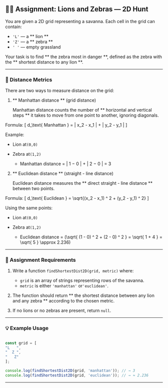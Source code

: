 ## 🦁🦓 Assignment: Lions and Zebras — 2D Hunt

You are given a 2D grid representing a savanna.
Each cell in the grid can contain:

* `'L'` — a ** lion **
* `'Z'` — a ** zebra **
* `' '` — empty grassland

Your task is to find ** the zebra most in danger **, defined as the zebra with the ** shortest distance to any lion **.

---

### 📏 Distance Metrics

There are two ways to measure distance on the grid:

1. ** Manhattan distance ** (grid distance)

   Manhattan distance counts the number of ** horizontal and vertical steps ** it takes to move from one point to another, ignoring diagonals.

  Formula:  [ d_\text{ Manhattan } = | x_2 - x_1 | + | y_2 - y_1 | ]

Example:
   * Lion at`(0,0)`
  * Zebra at`(1,2)`

    * Manhattan distance = | 1 − 0 | + | 2 − 0 | = 3


2. ** Euclidean distance ** (straight - line distance)

   Euclidean distance measures the ** direct straight - line distance ** between two points.

  Formula: [ d_\text{ Euclidean } = \sqrt{(x_2 - x_1) ^ 2 + (y_2 - y_1) ^ 2} ]

   Using the same points:

   * Lion at`(0,0)`
  * Zebra at`(1,2)`

    * Euclidean distance = (\sqrt{ (1 - 0) ^ 2 + (2 - 0) ^ 2 } = \sqrt{ 1 + 4 } = \sqrt{ 5 } \approx 2.236)
---

### 📝 Assignment Requirements

1. Write a function `findShortestDist2D(grid, metric)` where:

   * `grid` is an array of strings representing rows of the savanna.
   * `metric` is either `'manhattan'` or`'euclidean'`.

2. The function should return ** the shortest distance between any lion and any zebra ** according to the chosen metric.

3. If no lions or no zebras are present, return `null`.
---

### 💡 Example Usage
  ```js

const grid = [
  "L   ",
  "  Z ",
  "   Z"
];

console.log(findShortestDist2D(grid, 'manhattan')); // → 3
console.log(findShortestDist2D(grid, 'euclidean')); // → ≈ 2.236

```
---
